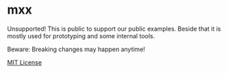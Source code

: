 # mxx

Unsupported! This is public to support our public examples. Beside that it is mostly used for prototyping and some internal tools.

Beware: Breaking changes may happen anytime!

[MIT License](LICENSE.txt)